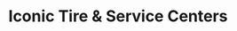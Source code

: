 ---
title: "Iconic Tire & Service Centers"
url: /gilbert/iconic-tire-and-service-centers/
shop: tyres
---